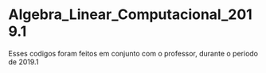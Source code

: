 # Algebra_Linear_Computacional_2019.1

Esses codigos foram feitos em conjunto com o professor, durante o periodo de 2019.1
